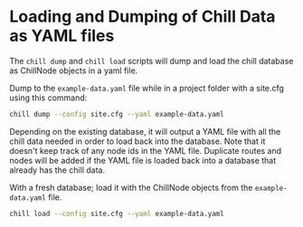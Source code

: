 # Loading and Dumping of Chill Data as YAML files

The `chill dump` and `chill load` scripts will dump and load the chill database as
ChillNode objects in a yaml file.

Dump to the `example-data.yaml` file while in a project folder with
a site.cfg using this command:

```bash
chill dump --config site.cfg --yaml example-data.yaml
```

Depending on the existing database, it will output a YAML file with all the
chill data needed in order to load back into the database.  Note that it doesn't
keep track of any node ids in the YAML file.  Duplicate routes and nodes will be
added if the YAML file is loaded back into a database that already has the chill
data.

With a fresh database; load it with the ChillNode objects from the
`example-data.yaml` file.

```bash
chill load --config site.cfg --yaml example-data.yaml
```
